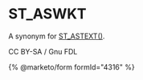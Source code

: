 # ST\_ASWKT

A synonym for [ST\_ASTEXT()](st_astext.md).

CC BY-SA / Gnu FDL

{% @marketo/form formId="4316" %}
